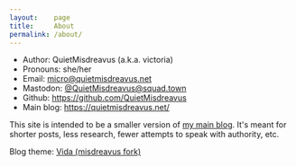 ```yaml
---
layout:    page
title:     About
permalink: /about/
---
```


- Author: QuietMisdreavus (a.k.a. victoria)
- Pronouns: she/her
- Email: micro@quietmisdreavus.net
- Mastodon: <a rel="me" href="https://squad.town/@QuietMisdreavus">@QuietMisdreavus@squad.town</a>
- Github: <https://github.com/QuietMisdreavus>
- Main blog: <https://quietmisdreavus.net/>

This site is intended to be a smaller version of [my main blog].
It's meant for shorter posts, less research, fewer attempts to speak with authority, etc.

[my main blog]: https://quietmisdreavus.net

Blog theme: [Vida (misdreavus fork)][vida]

[vida]: https://github.com/QuietMisdreavus/vida
